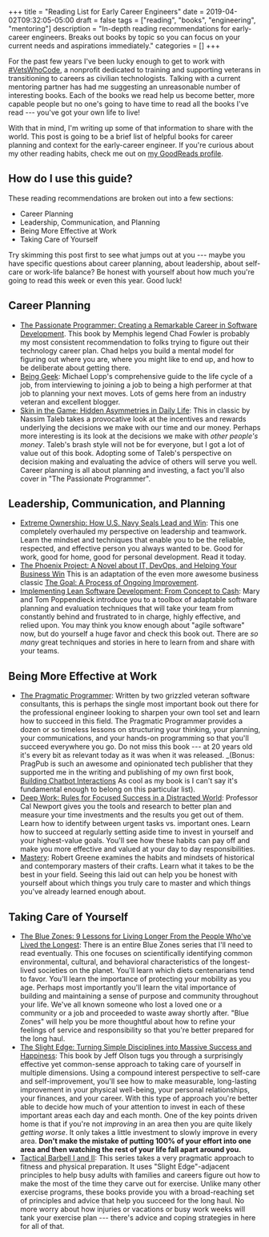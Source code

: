 +++
title = "Reading List for Early Career Engineers"
date = 2019-04-02T09:32:05-05:00
draft = false
tags = ["reading", "books", "engineering", "mentoring"]
description = "In-depth reading recommendations for early-career engineers. Breaks out books by topic so you can focus on your current needs and aspirations immediately."
categories = []
+++

For the past few years I've been lucky enough to get to work with [#VetsWhoCode](https://vetswhocode.io/), a nonprofit dedicated to training and supporting veterans in transitioning to careers as civilian technologists. Talking with a current mentoring partner has had me suggesting an unreasonable number of interesting books. Each of the books we read help us become better, more capable people but no one's going to have time to read all the books I've read --- you've got your own life to live!

With that in mind, I'm writing up some of that information to share with the world. This post is going to be a brief list of helpful books for career planning and context for the early-career engineer. If you're curious about my other reading habits, check me out on [my GoodReads profile](https://www.goodreads.com/author/show/19017816.Daniel_Pritchett).

## How do I use this guide?

These reading recommendations are broken out into a few sections:

* Career Planning
* Leadership, Communication, and Planning
* Being More Effective at Work
* Taking Care of Yourself

Try skimming this post first to see what jumps out at you --- maybe you have specific questions about career planning, about leadership, about self-care or work-life balance? Be honest with yourself about how much you're going to read this week or even this year. Good luck!

## Career Planning

* [The Passionate Programmer: Creating a Remarkable Career in Software Development](https://pragprog.com/book/cfcar2/the-passionate-programmer). This book by Memphis legend Chad Fowler is probably my most consistent recommendation to folks trying to figure out their technology career plan. Chad helps you build a mental model for figuring out where you are, where you might like to end up, and how to be deliberate about getting there.
* [Being Geek](http://www.beinggeek.com/): Michael Lopp's comprehensive guide to the life cycle of a job, from interviewing to joining a job to being a high performer at that job to planning your next moves. Lots of gems here from an industry veteran and excellent blogger.
* [Skin in the Game: Hidden Asymmetries in Daily Life](https://smile.amazon.com/Skin-Game-Hidden-Asymmetries-Daily-ebook/dp/B075HYVP7C/ref=tmm_kin_swatch_0?_encoding=UTF8&qid=&sr=&sa-no-redirect=1): This in classic by Nassim Taleb takes a provocative look at the incentives and rewards underlying the decisions we make with our time and our money. Perhaps more interesting is its look at the decisions we make with *other people's money*. Taleb's brash style will not be for everyone, but I got a lot of value out of this book. Adopting some of Taleb's perspective on decision making and evaluating the advice of others will serve you well. Career planning is all about planning and investing, a fact you'll also cover in "The Passionate Programmer".

## Leadership, Communication, and Planning

* [Extreme Ownership: How U.S. Navy Seals Lead and Win](https://smile.amazon.com/Extreme-Ownership-U-S-Navy-SEALs-ebook/dp/B00VE4Y0Z2?sa-no-redirect=1): This one completely overhauled my perspective on leadership and teamwork. Learn the mindset and techniques that enable you to be the reliable, respected, and effective person you always wanted to be. Good for work, good for home, good for personal development. Read it today.
* [The Phoenix Project: A Novel about IT, DevOps, and Helping Your Business Win](https://www.amazon.com/Phoenix-Project-DevOps-Helping-Business/dp/0988262592) This is an adaptation of the even more awesome business classic [The Goal: A Process of Ongoing Improvement](https://www.amazon.com/Goal-Process-Ongoing-Improvement/dp/0884271951).
* [Implementing Lean Software Development: From Concept to Cash](https://smile.amazon.com/gp/product/0321437381/ref=dbs_a_def_rwt_bibl_vppi_i1): Mary and Tom Poppendieck introduce you to a toolbox of adaptable software planning and evaluation techniques that will take your team from constantly behind and frustrated to in charge, highly effective, and relied upon. You may think you know enough about "agile software" now, but do yourself a huge favor and check this book out. There are *so many* great techniques and stories in here to learn from and share with your teams.

## Being More Effective at Work

* [The Pragmatic Programmer](https://pragprog.com/book/tpp/the-pragmatic-programmer): Written by two grizzled veteran software consultants, this is perhaps the single most important book out there for the professional engineer looking to sharpen your own tool set and learn how to succeed in this field. The Pragmatic Programmer provides a dozen or so timeless lessons on structuring your thinking, your planning, your communications, and your hands-on programming so that you'll succeed everywhere you go. Do not miss this book --- at 20 years old it's every bit as relevant today as it was when it was released. _(Bonus: PragPub is such an awesome and opinionated tech publisher that they supported me in the writing and publishing of my own first book, [Building Chatbot Interactions](https://pragprog.com/book/dpchat/build-chatbot-interactions) As cool as my book is I can't say it's fundamental enough to belong on this particular list).
* [Deep Work: Rules for Focused Success in a Distracted World](https://smile.amazon.com/dp/B00X47ZVXM/ref=dp-kindle-redirect?_encoding=UTF8&btkr=1): Professor Cal Newport gives you the tools and research to better plan and measure your time investments and the results you get out of them. Learn how to identify between urgent tasks vs. important ones. Learn how to succeed at regularly setting aside time to invest in yourself and your highest-value goals.  You'll see how these habits can pay off and make you more effective and valued at your day to day responsibilities.
* [Mastery](https://smile.amazon.com/dp/B007V65PBK/ref=dp-kindle-redirect?_encoding=UTF8&btkr=1): Robert Greene examines the habits and mindsets of historical and contemporary masters of their crafts. Learn what it takes to be the best in your field. Seeing this laid out can help you be honest with yourself about which things you truly care to master and which things you've already learned enough about.

## Taking Care of Yourself

* [The Blue Zones: 9 Lessons for Living Longer From the People Who've Lived the Longest](https://smile.amazon.com/Blue-Zones-Second-Lessons-Longest-ebook/dp/B007WL6D60/ref=sr_1_1?keywords=blue+zones&qid=1554218409&s=digital-text&sr=1-1): There is an entire Blue Zones series that I'll need to read eventually. This one focuses on scientifically identifying common environmental, cultural, and behavioral characteristics of the longest-lived societies on the planet. You'll learn which diets centenarians tend to favor. You'll learn the importance of protecting your mobility as you age. Perhaps most importantly you'll learn the vital importance of building and maintaining a sense of purpose and community throughout your life. We've all known someone who lost a loved one or a community or a job and proceeded to waste away shortly after. "Blue Zones" will help you be more thoughtful about how to refine your feelings of service and responsibility so that you're better prepared for the long haul.
* [The Slight Edge: Turning Simple Disciplines into Massive Success and Happiness](https://smile.amazon.com/dp/B07G2D82DM/ref=dp-kindle-redirect?_encoding=UTF8&btkr=1): This book by Jeff Olson tugs you through a surprisingly effective yet common-sense approach to taking care of yourself in multiple dimensions. Using a compound interest perspective to self-care and self-improvement, you'll see how to make measurable, long-lasting improvement in your physical well-being, your personal relationships, your finances, and your career. With this type of approach you're better able to decide how much of your attention to invest in each of these important areas each day and each month. One of the key points driven home is that if you're not *improving* in an area then you are quite likely *getting worse*. It only takes a little investment to slowly improve in every area. __Don't make the mistake of putting 100% of your effort into one area and then watching the rest of your life fall apart around you.__
* [Tactical Barbell I and II](http://www.tacticalbarbell.com/store/): This series takes a very pragmatic approach to fitness and physical preparation. It uses "Slight Edge"-adjacent principles to help busy adults with families and careers figure out how to make the most of the time they carve out for exercise. Unlike many other exercise programs, these books provide you with a broad-reaching set of principles and advice that help you succeed for the long haul. No more worry about how injuries or vacations or busy work weeks will tank your exercise plan --- there's advice and coping strategies in here for all of that.
